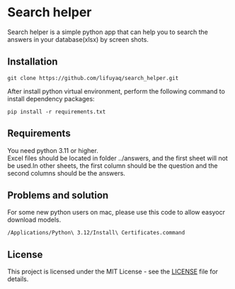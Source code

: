 # Search helper

Search helper is a simple python app that can help 
you to search the answers in your database(xlsx) by screen shots.

## Installation
```
git clone https://github.com/lifuyaq/search_helper.git
```

After install python virtual environment, perform the following command to
install dependency packages:

```
pip install -r requirements.txt
```

## Requirements
You need python 3.11 or higher.  
Excel files should be located in folder ../answers, and the first 
sheet will not be used.In other sheets, the first column should be 
the question and the second columns should be the answers. 


## Problems and solution
For some new python users on mac, please use this code to allow 
easyocr download models.

```
/Applications/Python\ 3.12/Install\ Certificates.command
```

## License

This project is licensed under the MIT License - see 
the [LICENSE](https://github.com/lifuyaq/search_helper/blob/main/LICENSE.txt) file for details.

